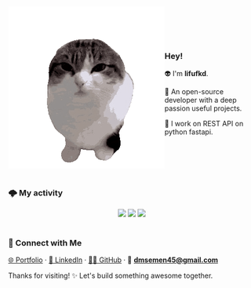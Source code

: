 <img align="left" src="https://github.com/lifufkd/lifufkd/blob/main/assets/bouncing-cat.gif">


<br>
<br>
<br>
<br>

### Hey!

👽 I'm **lifufkd**.

🚀 An open-source developer with a deep passion useful projects.

🎉 I work on REST API on python fastapi.

<br>
<br>
<br>
<br>

### 🌩️ My activity

<p align="center">
  <img height="50%" width="auto" src ="https://github-readme-stats.vercel.app/api?username=lifufkd&show_icons=true&count_private=true&theme=darcula&hide_border=true&hide=issues,contribs&bg_color=00000000">
  <img height="50%" width="auto" src ="https://github-readme-stats.vercel.app/api/top-langs/?username=lifufkd&layout=compact&hide_border=true&theme=darcula&bg_color=00000000&langs_count=6&hide=jupyter%20notebook,tex,css,php&exclude_repo=Pacman-AI">
  <img src ="https://github-readme-streak-stats.herokuapp.com?user=lifufkd&theme=darcula&hide_border=true&background=FFFFFF00">
  <br>
  <br>
</p>

### 🤝 Connect with Me  
[🌐 Portfolio](https://000) · [💼 LinkedIn](https://linkedin.com/in/lifufkd) · [🧑‍💻 GitHub](https://github.com/lifufkd) · 📧 **dmsemen45@gmail.com**

Thanks for visiting! ✨ Let's build something awesome together.
